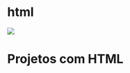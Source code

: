 # html

![](https://icones.pro/wp-content/uploads/2021/05/icone-html-orange.png)

# Projetos com HTML
